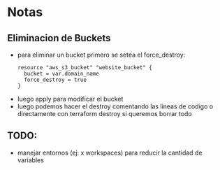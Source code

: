 # Notas

## Eliminacion de Buckets

- para eliminar un bucket primero se setea el force_destroy:
  ```
  resource "aws_s3_bucket" "website_bucket" {
    bucket = var.domain_name
    force_destroy = true
  }
  ```
- luego apply para modificar el bucket
- luego podemos hacer el destroy comentando las lineas de codigo o directamente con terraform destroy si queremos borrar todo

## TODO:

- manejar entornos (ej: x workspaces) para reducir la cantidad de variables